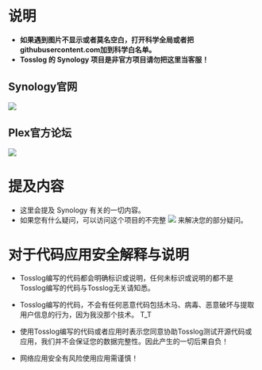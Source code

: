 # 说明
- **如果遇到图片不显示或者莫名空白，打开科学全局或者把githubusercontent.com加到科学白名单。**
- **Tosslog 的 Synology 项目是非官方项目请勿把这里当客服！**

## Synology官网
 [![](https://img.shields.io/badge/Synology-cn-B6B5B6?logo=synology&style=flat-square)](https://www.synology.cn/zh-cn)
## Plex官方论坛 
 [![](https://img.shields.io/badge/XPEnology%20-Forum%20-338FCC?logo=xpenology&style=flat-square)](https://xpenology.com/forum/)

# 提及内容
- 这里会提及 Synology 有关的一切内容。
- 如果您有什么疑问，可以访问这个项目的不完整 [![](https://img.shields.io/badge/Tosslog-Synology%20wiki-blue?logo=github&style=flat-square)](https://github.com/Tosslog/Synology/wiki) 来解决您的部分疑问。

# 对于代码应用安全解释与说明

- Tosslog编写的代码都会明确标识或说明，任何未标识或说明的都不是Tosslog编写的代码与Tosslog无关请知悉。

- Tosslog编写的代码，不会有任何恶意代码包括木马、病毒、恶意破坏与提取用户信息的行为，因为我没那个技术。 T_T

- 使用Tosslog编写的代码或者应用时表示您同意协助Tosslog测试开源代码或应用，我们并不会保证您的数据完整性。因此产生的一切后果自负！

- 网络应用安全有风险使用应用需谨慎！
